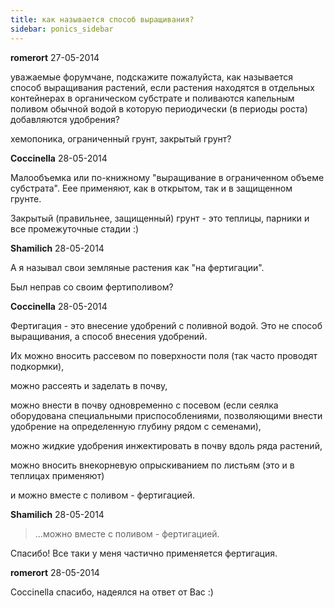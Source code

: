 ```yaml
---
title: как называется способ выращивания?
sidebar: ponics_sidebar
---
```


**romerort** 27-05-2014

уважаемые форумчане, подскажите пожалуйста, как называется способ выращивания растений, если растения находятся в отдельных контейнерах в органическом субстрате и поливаются капельным поливом обычной водой в которую периодически (в периоды роста) добавляются удобрения?

хемопоника, ограниченный грунт, закрытый грунт?


**Coccinella** 28-05-2014

Малообъемка или по-книжному "выращивание в ограниченном объеме субстрата". Еее применяют, как в открытом, так и в защищенном грунте.

Закрытый (правильнее, защищенный) грунт - это теплицы, парники и все промежуточные стадии :)


**Shamilich** 28-05-2014

А я называл свои земляные растения как "на фертигации".

Был неправ со своим фертиполивом?


**Coccinella** 28-05-2014

Фертигация - это внесение удобрений с поливной водой. Это не способ выращивания, а способ внесения удобрений. 

Их можно вносить рассевом по поверхности поля (так часто проводят подкормки), 

можно рассеять и заделать в почву, 

можно внести в почву одновременно с посевом (если сеялка оборудована специальными приспособлениями, позволяющими внести удобрение на определенную глубину рядом с семенами),

можно жидкие удобрения инжектировать в почву вдоль ряда растений, 

можно вносить внекорневую опрыскиванием по листьям (это и в теплицах применяют)

и можно вместе с поливом - фертигацией.


**Shamilich** 28-05-2014

> ...можно вместе с поливом - фертигацией.

Спасибо! Все таки у меня частично применяется фертигация.


**romerort** 28-05-2014

Coccinella спасибо, надеялся на ответ от Вас :)


